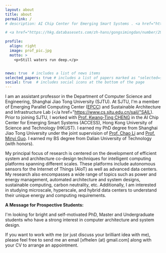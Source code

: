 ```yaml
---
layout: about
title: about
permalink: /
# description: AI Chip Center for Emerging Smart Systems . <a href="https://hkust.edu.hk/">Hong Kong University of Science and Technology</a> . Hong Kong Science Park . Pak Shek Kok . Hong Kong.

# <a href="https://hkg.databasesets.com/zh-hans/gongsimingdan/number/2927539">

profile:
  align: right
  image: prof_pic.jpg
  motto: >
    <p>Still waters run deep.</p>


news: true  # includes a list of news items
selected_papers: true # includes a list of papers marked as "selected={true}"
social: true  # includes social icons at the bottom of the page
---
```


I am an assistant professor in the Department of Computer Science and Engineering, Shanghai Jiao Tong University (SJTU).  At SJTU, I'm a member of Emerging Parallel Computing Center (<a href="http://epcc.sjtu.edu.cn/">EPCC</a>) and Sustainable Architecture and Infrastructure Lab (</a href="https://www.cs.sjtu.edu.cn/sail/"SAIL</a>). Prior to joining SJTU, I worked with <a href="https://seng.hkust.edu.hk/about/people/faculty/tim-kwang-ting-cheng">Prof. Kwang-Ting CHENG</a> in the AI Chip Center for Emerging Smart Systems (ACCESS), Hong Kong University of Science and Technology (HKUST). I earned my PhD degree from Shanghai Jiao Tong University under the joint supervision of <a href="https://www.cs.sjtu.edu.cn/~lichao/index.html">Prof. Chao Li</a> and  <a href="https://www.cs.sjtu.edu.cn/~guo-my">Prof. Minyi Guo</a>. I earned my BS degree from Dalian University of Technology (with honors).

 

<!-- Before joining SJTU, I was a Post-doctoral Fellow in AI Chip Center for Emerging Smart Systems (ACCESS), working with <a href="https://seng.hkust.edu.hk/about/people/faculty/tim-kwang-ting-cheng">Prof. Kwang-Ting CHENG</a>. I received my PhD degree from Shanghai Jiao Tong University under the joint supervision of <a href="https://www.cs.sjtu.edu.cn/~lichao/index.html">Prof. Chao Li</a> and  <a href="https://www.cs.sjtu.edu.cn/~guo-my">Prof. Minyi Guo</a>. I earned my BS degree from Dalian University of Technology (with honors). -->


<!-- I am a Full Professor in the Department of Computer Science and Engineering, Shanghai Jiao Tong University (SJTU). At SJTU, I'm a proud member of Emerging Parallel Computing Center (EPCC) and I direct Sustainable Architecture and Infrastructure Lab (SAIL). Prior to joining SJTU, I earned my PhD degree from the University of Florida and my BS degree from Zhejiang University (with honors). -->

<!-- My primary research areas include architecture/system optimization techniques to provide the optimal tradeoff between performance (e.g., latency, accuracy, QoS, etc.) and energy efficiency for computing systems of different sizes including IoT devices, cloud servers, etc. 


My broader research interests include: power/energy management, smart architectures/systems, sustainable computing platforms, available/scalable infrastructures, carbon neutrality, etc. -->

<!-- 
My primary research interest is in implementing energy-efficient system and architecture co-design for smart computing platforms of different sizes, ranging from autonomous AIoT sensors to intelligent datacenters. 


My broader interests include microscale, hyperscale and hybrid datacenters, power and energy management, automated architecture and system designs, sustainable computing, carbon neutrality, etc.  -->
My principal focus of research is centered on the development of efficient system and architecture co-design techniques for intelligent computing platforms spanning different scales. These platforms include autonomous sensors for the Internet of Things (AIoT) as well as advanced data centers. My research also encompasses a wide range of topics such as power and energy management, automated architecture and system designs, sustainable computing, carbon neutrality, etc. Additionally, I am interested in studying microscale, hyperscale, and hybrid data centers to understand their unique energy and computing requirements.


**A Message for Prospective Students:**


I'm looking for bright and self-motivated PhD, Master and Undergraduate students who have a strong interest in computer architecture and system design. 
<!-- I'm interested in new colleagues at all levels: undergraduates and garduddate students (MS/PhD). -->

If you want to work with me (or just discuss your brilliant idea with me), please feel free to send me an email [xfhelen (at) gmail.com] along with your CV to arrange an appointment.
<!-- **I am currently focusing on deploying and implementing highly energy-efficient intelligent datacenters through cross-layer optimization for multi-modal AI applications.** -->

<!-- to design and implement next-genegration, green computers. -->
<!-- also include emerging technologies and evolving applications that could ultimately shape the next-generation computers. -->

<!-- **My research interests include**:

**Highly-Ecient Cloud Platforms**: Architecture design and system optimization for better utilizing power resource to improve performance as well as energy eciency of both existing and emerging applications running on cloud platforms.

**Highly-Available Computer Systems**: Resilient power and energy optimization frameworks for protecting computer systems from a malicious adversary who exploits the vulnerabilities within aggressive power provisioning and management schemes.

**Highly-Scalable Data Centers**: Cross-layer designs of managing various heterogeneous power infrastructures and computing components to put the energy-saving limits of current data centers for supporting scale-out workloads and servers. -->
